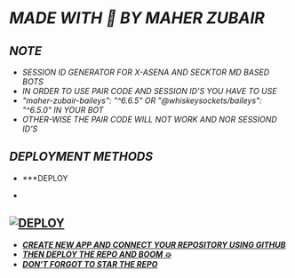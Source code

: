 # *MADE WITH 🤍 BY MAHER ZUBAIR*


## *NOTE*
- *SESSION ID GENERATOR FOR X-ASENA AND SECKTOR MD BASED BOTS*
- *IN ORDER TO USE PAIR CODE AND SESSION ID'S YOU HAVE TO USE*
- *"maher-zubair-baileys": "^6.6.5" OR "@whiskeysockets/baileys": "^6.5.0" IN YOUR BOT*
- *OTHER-WISE THE PAIR CODE WILL NOT WORK AND NOR SESSIOND ID'S*


## *DEPLOYMENT METHODS*
- ***DEPLOY

- <br>
<a href='https://dashboard.heroku.com/new?template=https://github.com/Keithkeizzah/keith-pair' target="_blank"><img alt='DEPLOY' src='https://img.shields.io/badge/-DEPLOY-black?style=for-the-badge&logo=heroku&logoColor=white'/>
-
- ***CREATE NEW APP AND CONNECT YOUR REPOSITORY USING GITHUB***
- ***THEN DEPLOY THE REPO AND BOOM 💥***
- ***DON'T FORGOT TO STAR THE REPO***

